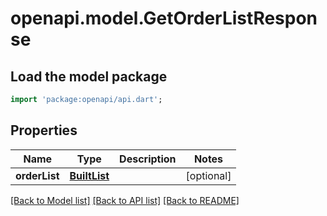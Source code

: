 # openapi.model.GetOrderListResponse

## Load the model package
```dart
import 'package:openapi/api.dart';
```

## Properties
Name | Type | Description | Notes
------------ | ------------- | ------------- | -------------
**orderList** | [**BuiltList<Orders>**](Orders.md) |  | [optional] 

[[Back to Model list]](../README.md#documentation-for-models) [[Back to API list]](../README.md#documentation-for-api-endpoints) [[Back to README]](../README.md)


